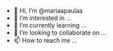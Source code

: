 - 👋 Hi, I’m @mariaapaulaa
- 👀 I’m interested in ...
- 🌱 I’m currently learning ...
- 💞️ I’m looking to collaborate on ...
- 📫 How to reach me ...

<!---
mariaapaulaa/mariaapaulaa is a ✨ special ✨ repository because its `README.md` (this file) appears on your GitHub profile.
You can click the Preview link to take a look at your changes.
--->
